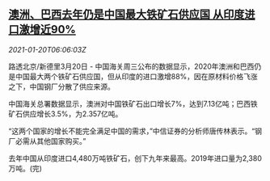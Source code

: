 <!--1611123796000-->
[澳洲、巴西去年仍是中国最大铁矿石供应国 从印度进口激增近90%](https://cn.reuters.com/article/china-economy-trade-ironore-0120-idCNKBS29P0G5)
------

<div><i>2021-01-20T06:06:03Z</i></div><p>路透北京/新德里3月20日 - 中国海关周三公布的数据显示，2020年澳洲和巴西仍是中国最大两个铁矿石供应国，但从印度的进口激增88%，因在原材料价格飞涨之下，中国钢厂分散了供应来源。</p><p>中国海关总署数据显示，澳洲对中国铁矿石出口增长7%，达到7.13亿吨；巴西铁矿石供应增长3.5%，为2.357亿吨。</p><p>“这两个国家的增长不能完全满足中国的需求，”中信证券的分析师唐传林表示。“钢厂必需从其他国家购买。”</p><p>去年中国从印度进口4,480万吨铁矿石，创下九年来最高。2019年进口量为2,380万吨。(完)</p>
